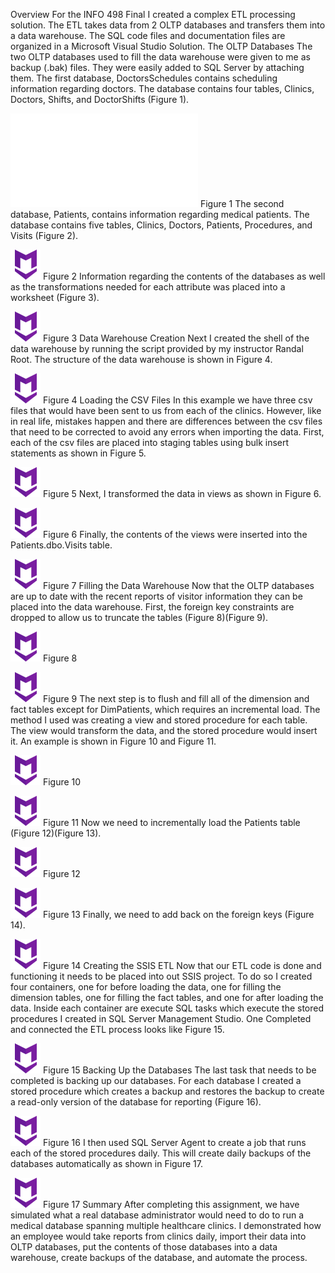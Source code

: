 Overview
	For the INFO 498 Final I created a complex ETL processing solution. The ETL takes data from 2 OLTP databases and transfers them into a data warehouse. The SQL code files and documentation files are organized in a Microsoft Visual Studio Solution. 
The OLTP Databases
	The two OLTP databases used to fill the data warehouse were given to me as backup (.bak) files. They were easily added to SQL Server by attaching them. The first database, DoctorsSchedules contains scheduling information regarding doctors. The database contains four tables, Clinics, Doctors, Shifts, and DoctorShifts (Figure 1). 

![alt text](./readme_files/figure1.pdf)
Figure 1
The second database, Patients, contains information regarding medical patients. The database contains five tables, Clinics, Doctors, Patients, Procedures, and Visits (Figure 2). 

![alt text](https://github.com/adam-p/markdown-here/raw/master/src/common/images/icon48.png "Figure 2")
Figure 2
Information regarding the contents of the databases as well as the transformations needed for each attribute was placed into a worksheet (Figure 3).

![alt text](https://github.com/adam-p/markdown-here/raw/master/src/common/images/icon48.png "Figure 3")
Figure 3
Data Warehouse Creation
Next I created the shell of the data warehouse by running the script provided by my instructor Randal Root. The structure of the data warehouse is shown in Figure 4.

![alt text](https://github.com/adam-p/markdown-here/raw/master/src/common/images/icon48.png "Figure 4")
Figure 4
Loading the CSV Files
	In this example we have three csv files that would have been sent to us from each of the clinics. However, like in real life, mistakes happen and there are differences between the csv files that need to be corrected to avoid any errors when importing the data. First, each of the csv files are placed into staging tables using bulk insert statements as shown in Figure 5. 

![alt text](https://github.com/adam-p/markdown-here/raw/master/src/common/images/icon48.png "Figure 5")
Figure 5
	Next, I transformed the data in views as shown in Figure 6.

![alt text](https://github.com/adam-p/markdown-here/raw/master/src/common/images/icon48.png "Figure 6")
Figure 6
Finally, the contents of the views were inserted into the Patients.dbo.Visits table.

![alt text](https://github.com/adam-p/markdown-here/raw/master/src/common/images/icon48.png "Figure 7")
Figure 7
Filling the Data Warehouse
	Now that the OLTP databases are up to date with the recent reports of visitor information they can be placed into the data warehouse. First, the foreign key constraints are dropped to allow us to truncate the tables (Figure 8)(Figure 9).

![alt text](https://github.com/adam-p/markdown-here/raw/master/src/common/images/icon48.png "Figure 8")
Figure 8

![alt text](https://github.com/adam-p/markdown-here/raw/master/src/common/images/icon48.png "Figure 9")
Figure 9
The next step is to flush and fill all of the dimension and fact tables except for DimPatients, which requires an incremental load. The method I used was creating a view and stored procedure for each table. The view would transform the data, and the stored procedure would insert it. An example is shown in Figure 10 and Figure 11.

![alt text](https://github.com/adam-p/markdown-here/raw/master/src/common/images/icon48.png "Figure 10")
Figure 10

![alt text](https://github.com/adam-p/markdown-here/raw/master/src/common/images/icon48.png "Figure 11")
Figure 11
	Now we need to incrementally load the Patients table (Figure 12)(Figure 13).

![alt text](https://github.com/adam-p/markdown-here/raw/master/src/common/images/icon48.png "Figure 12")
Figure 12

![alt text](https://github.com/adam-p/markdown-here/raw/master/src/common/images/icon48.png "Figure 13")
Figure 13
 Finally, we need to add back on the foreign keys (Figure 14).

![alt text](https://github.com/adam-p/markdown-here/raw/master/src/common/images/icon48.png "Figure 14")
Figure 14
Creating the SSIS ETL
	Now that our ETL code is done and functioning it needs to be placed into out SSIS project. To do so I created four containers, one for before loading the data, one for filling the dimension tables, one for filling the fact tables, and one for after loading the data. Inside each container are execute SQL tasks which execute the stored procedures I created in SQL Server Management Studio. One Completed and connected the ETL process looks like Figure 15.


![alt text](https://github.com/adam-p/markdown-here/raw/master/src/common/images/icon48.png "Figure 15")
Figure 15
Backing Up the Databases
	The last task that needs to be completed is backing up our databases. For each database I created a stored procedure which creates a backup and restores the backup to create a read-only version of the database for reporting (Figure 16).

![alt text](https://github.com/adam-p/markdown-here/raw/master/src/common/images/icon48.png "Figure 16")
Figure 16
	I then used SQL Server Agent to create a job that runs each of the stored procedures daily. This will create daily backups of the databases automatically as shown in Figure 17.

![alt text](https://github.com/adam-p/markdown-here/raw/master/src/common/images/icon48.png "Figure 17")
Figure 17
Summary
	After completing this assignment, we have simulated what a real database administrator would need to do to run a medical database spanning multiple healthcare clinics. I demonstrated how an employee would take reports from clinics daily, import their data into OLTP databases, put the contents of those databases into a data warehouse, create backups of the database, and automate the process.
